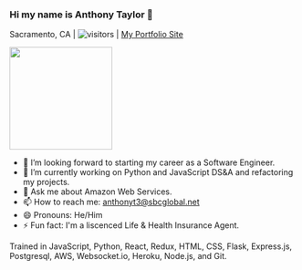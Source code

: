 ### Hi my name is Anthony Taylor 👋
Sacramento, CA |
![visitors](https://visitor-badge.glitch.me/badge?page_id=page.id) |
[My Portfolio Site](https://antt3.herokuapp.com/index.html)


<img height="180em" src="https://github-readme-stats.vercel.app/api?username=antt3&show_icons=true&hide_border=true&&count_private=true&include_all_commits=true" />

<!--
**antt3/antt3** is a ✨ _special_ ✨ repository because its `README.md` (this file) appears on your GitHub profile.

Here are some ideas to get you started:
-->
- 🔭 I’m looking forward to starting my career as a Software Engineer.
- 🌱 I’m currently working on Python and JavaScript DS&A and refactoring my projects.
- 💬 Ask me about Amazon Web Services.
- 📫 How to reach me: anthonyt3@sbcglobal.net
- 😄 Pronouns: He/Him
- ⚡ Fun fact: I'm a liscenced Life & Health Insurance Agent.


Trained in JavaScript, Python, React, Redux, HTML, CSS, Flask, Express.js, Postgresql, AWS, Websocket.io, Heroku, Node.js, and Git.


